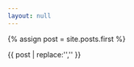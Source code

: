 ```yaml
---
layout: null
---
```


<!DOCTYPE html>

{% assign post = site.posts.first %}


{{ post | replace:'<!DOCTYPE html>','' }}